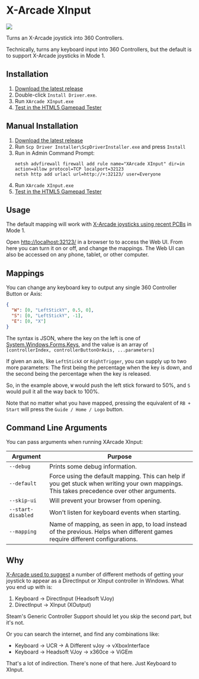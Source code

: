 # X-Arcade XInput

[![][ci badge]][ci link]

Turns an X-Arcade joystick into 360 Controllers.

Technically, turns any keyboard input into 360 Controllers, but the default is to support X-Arcade joysticks in Mode 1.

## Installation

1. [Download the latest release](https://github.com/mikew/xarcade-xinput/releases/latest)
1. Double-click `Install Driver.exe`.
1. Run `XArcade XInput.exe`
1. [Test in the HTML5 Gamepad Tester](https://greggman.github.io/html5-gamepad-test/)

## Manual Installation

1. [Download the latest release](https://github.com/mikew/xarcade-xinput/releases/latest)
1. Run `Scp Driver Installer\ScpDriverInstaller.exe` and press `Install`
1. Run in Admin Command Prompt:
   ```dos
   netsh advfirewall firewall add rule name="XArcade XInput" dir=in action=allow protocol=TCP localport=32123
   netsh http add urlacl url=http://+:32123/ user=Everyone
   ```
1. Run `XArcade XInput.exe`
1. [Test in the HTML5 Gamepad Tester](https://greggman.github.io/html5-gamepad-test/)

## Usage

The default mapping will work with [X-Arcade joysticks using recent PCBs](https://shop.xgaming.com/pages/new-x-arcade-pcb) in Mode 1.

Open [http://localhost:32123/](http://localhost:32123/) in a browser to to access the Web UI. From here you can turn it on or off, and change the mappings. The Web UI can also be accessed on any phone, tablet, or other computer.

## Mappings

You can change any keyboard key to output any single 360 Controller Button or Axis:

```json
{
  "W": [0, "LeftStickY", 0.5, 0],
  "S": [0, "LeftStickY", -1],
  "E": [0, "X"]
}
```

The syntax is JSON, where the key on the left is one of [System.Windows.Forms.Keys](<https://msdn.microsoft.com/en-us/library/system.windows.forms.keys(v=vs.110).aspx#Anchor_1>), and the value is an array of `[controllerIndex, controllerButtonOrAxis, ...parameters]`

If given an axis, like `LeftStickX` or `RightTrigger`, you can supply up to two more parameters: The first being the percentage when the key is down, and the second being the percentage when the key is released.

So, in the example above, `W` would push the left stick forward to 50%, and `S` would pull it all the way back to 100%.

Note that no matter what you have mapped, pressing the equivalent of `RB + Start` will press the `Guide / Home / Logo` button.

## Command Line Arguments

You can pass arguments when running XArcade XInput:

| Argument           | Purpose                                                                                                                                     |
| ------------------ | ------------------------------------------------------------------------------------------------------------------------------------------- |
| `--debug`          | Prints some debug information.                                                                                                              |
| `--default`        | Force using the default mapping. This can help if you get stuck when writing your own mappings. This takes precedence over other arguments. |
| `--skip-ui`        | Will prevent your browser from opening.                                                                                                     |
| `--start-disabled` | Won't listen for keyboard events when starting.                                                                                             |
| `--mapping`        | Name of mapping, as seen in app, to load instead of the previous. Helps when different games require different configurations.              |

## Why

[X-Arcade used to suggest](https://support.xgaming.com/support/solutions/articles/12000003227-use-x-arcade-as-a-windows-joystick-gamepad-controller-xinput-) a number of different methods of getting your joystick to appear as a DirectInput or XInput controller in Windows. What you end up with is:

1. Keyboard -> DirectInput (Headsoft VJoy)
2. DirectInput -> XInput (XOutput)

Steam's Generic Controller Support should let you skip the second part, but it's not.

Or you can search the internet, and find any combinations like:

- Keyboard -> UCR -> A Different vJoy -> vXboxInterface
- Keyboard -> Headsoft VJoy -> x360ce -> ViGEm

That's a lot of indirection. There's none of that here. Just Keyboard to XInput.

[ci link]: https://github.com/mikew/xarcade-xinput/actions
[ci badge]: https://github.com/mikew/xarcade-xinput/actions/workflows/ci.yml/badge.svg?branch=master
